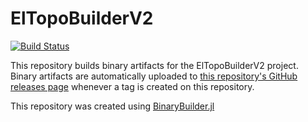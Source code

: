 # ElTopoBuilderV2

[![Build Status](https://travis-ci.org/akels/ElTopoBuilderV2.svg?branch=master)](https://travis-ci.org/akels/ElTopoBuilderV2)

This repository builds binary artifacts for the ElTopoBuilderV2 project. Binary artifacts are automatically uploaded to
[this repository's GitHub releases page](https://github.com/akels/ElTopoBuilderV2/releases) whenever a tag is created
on this repository.

This repository was created using [BinaryBuilder.jl](https://github.com/JuliaPackaging/BinaryBuilder.jl)
